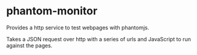 # phantom-monitor
Provides a http service to test webpages with phantomjs.

Takes a JSON request over http with a series of urls and JavaScript to run against the pages.
